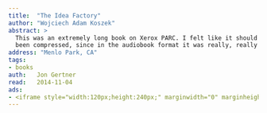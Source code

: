 ```yaml
---
title:	"The Idea Factory"
author: "Wojciech Adam Koszek"
abstract: >
  This was an extremely long book on Xerox PARC. I felt like it should have
  been compressed, since in the audiobook format it was really, really long.
address: "Menlo Park, CA"
tags:
- books
auth:	Jon Gertner
read:	2014-11-04
ads:
- <iframe style="width:120px;height:240px;" marginwidth="0" marginheight="0" scrolling="no" frameborder="0" src="//ws-na.amazon-adsystem.com/widgets/q?ServiceVersion=20070822&OneJS=1&Operation=GetAdHtml&MarketPlace=US&source=ss&ref=ss_til&ad_type=product_link&tracking_id=wkoszek-20&marketplace=amazon&region=US&placement=0143122797&asins=0143122797&linkId=C5TEX655RZEIAA2H&show_border=false&link_opens_in_new_window=true&price_color=333333&title_color=C00000&bg_color=FFFFFF"></iframe>
---
```


